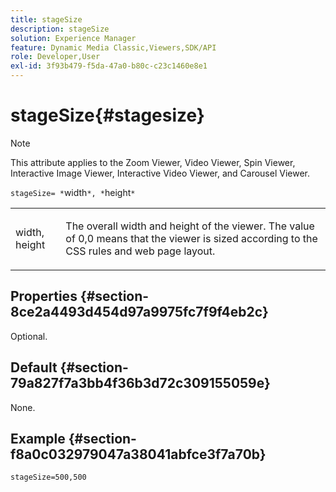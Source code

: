 ```yaml
---
title: stageSize
description: stageSize
solution: Experience Manager
feature: Dynamic Media Classic,Viewers,SDK/API
role: Developer,User
exl-id: 3f93b479-f5da-47a0-b80c-c23c1460e8e1
---
```

# stageSize{#stagesize}

>[!NOTE]
>
>This attribute applies to the Zoom Viewer, Video Viewer, Spin Viewer, Interactive Image Viewer, Interactive Video Viewer, and Carousel Viewer.

`stageSize= *`width`*, *`height`*`

<table id="table_0070E5402099428DBEA2A900CADB2BAA"> 
 <tbody> 
  <tr> 
   <td colname="col1"> <p><span class="codeph"> <span class="varname"> width</span>,<span class="varname"> height</span></span> </p> </td> 
   <td colname="col2"> <p> The overall width and height of the viewer. The value of <span class="codeph"> 0,0</span> means that the viewer is sized according to the CSS rules and web page layout. </p> </td> 
  </tr> 
 </tbody> 
</table>

## Properties {#section-8ce2a4493d454d97a9975fc7f9f4eb2c}

Optional.

## Default {#section-79a827f7a3bb4f36b3d72c309155059e}

None.

## Example {#section-f8a0c032979047a38041abfce3f7a70b}

`stageSize=500,500`
